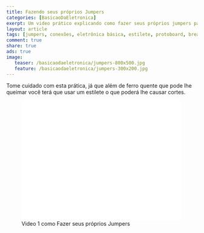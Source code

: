 ```yaml
---
title: Fazendo seus próprios Jumpers
categories: [BasicaoDaEletronica]
exerpt: Um video prático explicando como fazer seus próprios jumpers para que possa desenvolver seus protótipos, sem fios embolados.
layout: article
tags: [jumpers, conexões, eletrônica básica, estilete, protoboard, breadboard, circuitos, protótipos]
comment: true
share: true
ads: true
image:
   teaser: /basicaodaeletronica/jumpers-800x500.jpg
   feature: /basicaodaeletronica/jumpers-300x200.jpg
---
```


Tome cuidado com esta prática, já que além de ferro quente que pode lhe queimar
você terá que usar um estilete o que poderá lhe causar cortes.

<figure>
<iframe width="420" height="315" src="//www.youtube.com/embed/eL77eZvyFpw" frameborder="0" allowfullscreen></iframe>
<figcaption>Video 1 como Fazer seus próprios Jumpers</figcaption>
</figure>

